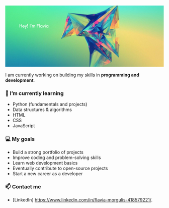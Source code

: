 


![Profile Image](Flaviapic.png)

I am currently working on building my skills in **programming and development**.  

### 🌱 I’m currently learning
- Python (fundamentals and projects)
- Data structures & algorithms
- HTML
- CSS
- JavaScript

### 💻 My goals
- Build a strong portfolio of projects
- Improve coding and problem-solving skills
- Learn web development basics
- Eventually contribute to open-source projects
- Start a new career as a developer 

### 📫 Contact me
- [LinkedIn] https://www.linkedin.com/in/flavia-morgulis-418579221/.


